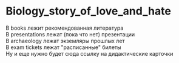 # Biology_story_of_love_and_hate
В books лежит рекомендованная литература  
В presentations лежат (пока что нет) презентации  
В archaeology лежат экземляры прошлых лет  
В exam tickets лежат "расписанные" билеты  
Ну и еще нужно будет сюда ссылку на дидактические карточки  
